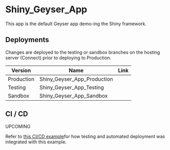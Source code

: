 # Shiny_Geyser_App

This app is the default Geyser app demo-ing the Shiny framework.

## Deployments

Changes are deployed to the testing or sandbox branches on the hosting server (Connect) prior to deploying to Production.

| Version    | Name | Link |
|------------|------|------|
| Production | Shiny_Geyser_App_Production  |      |
| Testing    | Shiny_Geyser_App_Testing     |      |
| Sandbox    | Shiny_Geyser_App_Sandbox     |      |

## CI / CD

UPCOMING

Refer to [this CI/CD example](https://github.com/leesahanders/learn_shinytest2_LisaBranch)for how testing and automated deployment was integrated with this example. 


